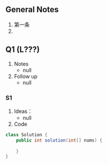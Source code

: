 ## General Notes
1. 第一条
2. 
## Q1 (L???)
1. Notes
   - null
2. Follow up
   - null
### S1
1. Ideas：
   - null
2. Code
```java
class Solution {
    public int solution(int[] nums) {
        
    }
}
```


